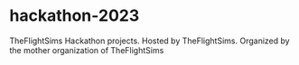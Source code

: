 # hackathon-2023
TheFlightSims Hackathon projects. Hosted by TheFlightSims. Organized by the mother organization of TheFlightSims

